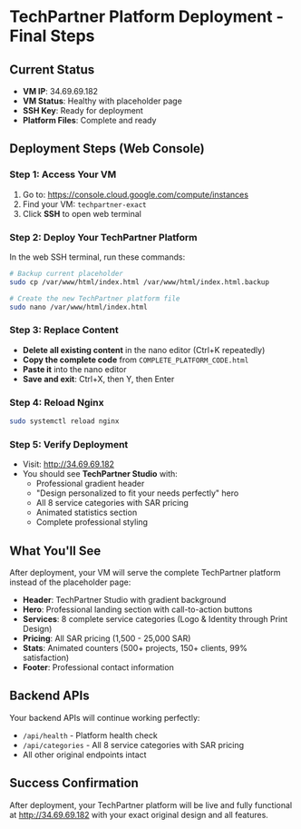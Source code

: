 # TechPartner Platform Deployment - Final Steps

## Current Status
- **VM IP**: 34.69.69.182
- **VM Status**: Healthy with placeholder page
- **SSH Key**: Ready for deployment
- **Platform Files**: Complete and ready

## Deployment Steps (Web Console)

### Step 1: Access Your VM
1. Go to: https://console.cloud.google.com/compute/instances
2. Find your VM: `techpartner-exact`
3. Click **SSH** to open web terminal

### Step 2: Deploy Your TechPartner Platform
In the web SSH terminal, run these commands:

```bash
# Backup current placeholder
sudo cp /var/www/html/index.html /var/www/html/index.html.backup

# Create the new TechPartner platform file
sudo nano /var/www/html/index.html
```

### Step 3: Replace Content
- **Delete all existing content** in the nano editor (Ctrl+K repeatedly)
- **Copy the complete code** from `COMPLETE_PLATFORM_CODE.html` 
- **Paste it** into the nano editor
- **Save and exit**: Ctrl+X, then Y, then Enter

### Step 4: Reload Nginx
```bash
sudo systemctl reload nginx
```

### Step 5: Verify Deployment
- Visit: http://34.69.69.182
- You should see **TechPartner Studio** with:
  - Professional gradient header
  - "Design personalized to fit your needs perfectly" hero
  - All 8 service categories with SAR pricing
  - Animated statistics section
  - Complete professional styling

## What You'll See
After deployment, your VM will serve the complete TechPartner platform instead of the placeholder page:

- **Header**: TechPartner Studio with gradient background
- **Hero**: Professional landing section with call-to-action buttons
- **Services**: 8 complete service categories (Logo & Identity through Print Design)
- **Pricing**: All SAR pricing (1,500 - 25,000 SAR)
- **Stats**: Animated counters (500+ projects, 150+ clients, 99% satisfaction)
- **Footer**: Professional contact information

## Backend APIs
Your backend APIs will continue working perfectly:
- `/api/health` - Platform health check
- `/api/categories` - All 8 service categories with SAR pricing
- All other original endpoints intact

## Success Confirmation
After deployment, your TechPartner platform will be live and fully functional at http://34.69.69.182 with your exact original design and all features.